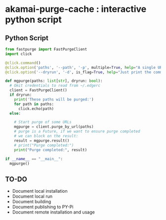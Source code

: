 # akamai-purge-cache : interactive python script

## Python Script

```python
from fastpurge import FastPurgeClient
import click

@click.command()
@click.option('paths', '--path', '-p', multiple=True, help="A single URL to Purge (This option is repeatable for additional URLs)")
@click.option('--dryrun', '-d', is_flag=True, help="Just print the command and args that will be run and exit")

def mgpurge(paths: list[str], dryrun: bool):
  # Omit credentials to read from ~/.edgerc
  client = FastPurgeClient()
  if dryrun:
    print('These paths will be purged:')
    for path in paths:
      click.echo(path)
  else:

    # Start purge of some URLs
    mgpurge = client.purge_by_url(paths)
    # purge is a Future, if we want to ensure purge completed
    # we can block on the result:
    result = mgpurge.result()
    # print("Purge completed:")
    print("Purge completed:", result)
  
if __name__ == "__main__":
  mgpurge()
```

## TO-DO
- Document local installation
- Document local run
- Document building
- Document publishing to PY-Pi
- Document remote installation and usage
